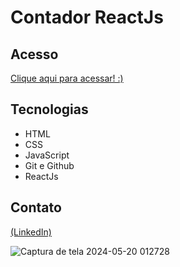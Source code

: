 
# Contador ReactJs

## Acesso
 [Clique aqui para acessar! :)](https://contador-two-delta.vercel.app/)

## Tecnologias

- HTML
- CSS
- JavaScript
- Git e Github
- ReactJs

## Contato
[(LinkedIn)](https://www.linkedin.com/in/grazielly-raissa-pereira-b511342b6?)

![Captura de tela 2024-05-20 012728](https://github.com/GraziellyRaissa1/Contador-ReactJs/assets/147439694/78bf642b-9212-45b9-9edd-a98cfa1809be)
